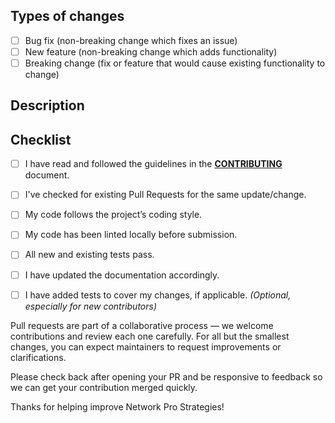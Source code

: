 ## Types of changes

<!--- What types of changes does your code introduce? Put an `x` in all the boxes that apply: -->

- [ ] Bug fix (non-breaking change which fixes an issue)
- [ ] New feature (non-breaking change which adds functionality)
- [ ] Breaking change (fix or feature that would cause existing functionality to change)

## Description

<!-- What bug does your code fix or what new features are introduced? Please be specific. -->

## Checklist

<!--- Go over all the following points, and put an `x` in all the boxes that apply. -->
<!--- If you're unsure about any of these, don't hesitate to ask. We're here to help! -->

- [ ] I have read and followed the guidelines in the **[CONTRIBUTING](https://github.com/netwk-pro/.github/blob/master/.github/CONTRIBUTING.md)** document.
- [ ] I've checked for existing Pull Requests for the same update/change.
- [ ] My code follows the project’s coding style.
- [ ] My code has been linted locally before submission.
- [ ] All new and existing tests pass.

- [ ] I have updated the documentation accordingly.
- [ ] I have added tests to cover my changes, if applicable. *(Optional, especially for new contributors)*

Pull requests are part of a collaborative process — we welcome contributions and review each one carefully. For all but the smallest changes, you can expect maintainers to request improvements or clarifications.

Please check back after opening your PR and be responsive to feedback so we can get your contribution merged quickly.

Thanks for helping improve Network Pro Strategies!
